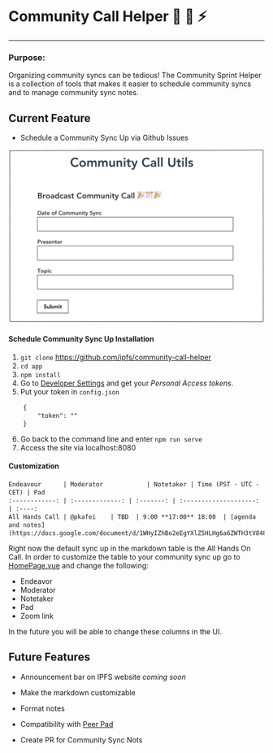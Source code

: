 # Community Call Helper 🤖 📅 ⚡️
---

### Purpose:

Organizing community syncs can be tedious! The Community Sprint Helper is a collection of tools that makes it easier to schedule community syncs and to manage community sync notes. 

## Current Feature

* Schedule a Community Sync Up via Github Issues

![](app/src/assets/screenshot.png)

#### Schedule Community Sync Up Installation

1. `git clone` https://github.com/ipfs/community-call-helper
2. `cd app`
3. `npm install`
4. Go to [Developer Settings](https://github.com/settings/developers) and get your _Personal Access tokens_.
5. Put your token in `config.json`

```
    {
        "token": ""
    }
```
6. Go back to the command line and enter `npm run serve`
7. Access the site via localhost:8080

#### Customization

```
Endeavour      | Moderator            | Notetaker | Time (PST - UTC - CET) | Pad
:------------: | :-------------: | :-------: | :--------------------: | :----:
All Hands Call | @pkafei    | TBD  | 9:00 **17:00** 18:00  | [agenda and notes](https://docs.google.com/document/d/1WHyIZhBo2eEgYXlZ5HLHg6a6ZWTH3tV848sWkYBJjJA/edit)
```

Right now the default sync up in the markdown table is the All Hands On Call. In order to customize the table to your community sync up go to [HomePage.vue]("app/src/components/HomePage.vue") and change the following:

* Endeavor
* Moderator
* Notetaker 
* Pad
* Zoom link

In the future you will be able to change these columns in the UI.



## Future Features

* Announcement bar on IPFS website _coming soon_

* Make the markdown customizable

* Format notes

* Compatibility with [Peer Pad](https://github.com/ipfs-shipyard/peer-pad)

* Create PR for Community Sync Nots
